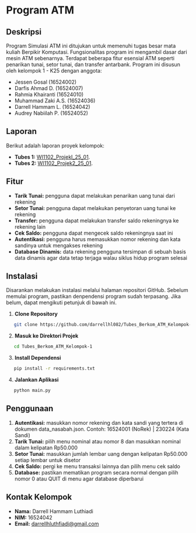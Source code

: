 # Program ATM

## Deskripsi
Program Simulasi ATM ini ditujukan untuk memenuhi tugas besar mata kuliah Berpikir Komputasi. Fungsionalitas program ini mengambil dasar dari mesin ATM sebenarnya. Terdapat beberapa fitur esensial ATM seperti penarikan tunai, setor tunai, dan transfer antarbank. Program ini disusun oleh kelompok 1 - K25 dengan anggota:
- Jessen Gosal   		 (16524002)
- Darfis Ahmad D.	   (16524007)
- Rahmia Khairanti	 (16524010)
- Muhammad Zaki A.S. (16524036)
- Darrell Hammam L.  (16524042)
- Audrey Nabiilah P. (16524052)
## Laporan
Berikut adalah laporan proyek kelompok: 
- **Tubes 1:** [WI1102_ProjekI_25_01](https://drive.google.com/file/d/1jQkrrnup8x519-1kpRloJL6CaRtPaW44/view?usp=sharing).
- **Tubes 2:** [WI1102_Projek2_25_01](https://drive.google.com/file/d/18_vh31s166e5NSxe_QmbJ3rKWiZO1T_T/view?usp=sharing).

## Fitur
- **Tarik Tunai:** pengguna dapat melakukan penarikan uang tunai dari rekening
- **Setor Tunai:** pengguna dapat melakukan penyetoran uang tunai ke rekening
- **Transfer:** pengguna dapat melakukan transfer saldo rekeningnya ke rekening lain
- **Cek Saldo:** pengguna dapat mengecek saldo rekeningnya saat ini
- **Autentikasi:** pengguna harus memasukkan nomor rekening dan kata sandinya untuk mengakses rekening
- **Database Dinamis:** data rekening pengguna tersimpan di sebuah basis data dinamis agar data tetap terjaga walau siklus hidup program selesai

## Instalasi
   Disarankan melakukan instalasi melalui halaman repositori GitHub. Sebelum memulai program, pastikan denpendensi program sudah terpasang. Jika belum, dapat mengikuti petunjuk di bawah ini.
1. **Clone Repository**
```bash
   git clone https://github.com/darrellhl082/Tubes_Berkom_ATM_Kelompok-1.git
```
2. **Masuk ke Direktori Projek**
```bash
   cd Tubes_Berkom_ATM_Kelompok-1
```
3. **Install Dependensi**
```bash
   pip install -r requirements.txt
```
4. **Jalankan Aplikasi**
```bash
   python main.py
```

## Penggunaan
1. **Autentikasi:** masukkan nomor rekening dan kata sandi yang tertera di dokumen data_nasabah.json.
   Contoh: 16524001 (NoRek) | 230224 (Kata Sandi)
3. **Tarik Tunai:** pilih menu nominal atau nomor 8 dan masukkan nominal dalam kelipatan Rp50.000
4. **Setor Tunai:** masukkan jumlah lembar uang dengan kelipatan Rp50.000 setiap lembar untuk disetor
5. **Cek Saldo:** pergi ke menu transaksi lainnya dan pilih menu cek saldo
6. **Database:** pastikan mematikan program secara normal dengan pilih nomor 0 atau QUIT di menu agar database diperbarui

## Kontak Kelompok
- **Nama:** Darrell Hammam Luthiadi
- **NIM:** 16524042
- **Email:** darrellhluthfiadi@gmail.com






